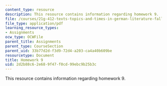 ```yaml
---
content_type: resource
description: This resource contains information regarding homework 9.
file: /courses/21g-412-texts-topics-and-times-in-german-literature-fall-2009/2d2b88c62e689f47f0cd99ebc9b25b3c_MIT21G_412F09_hw09.pdf
file_type: application/pdf
learning_resource_types:
- Assignments
ocw_type: OCWFile
parent_title: Assignments
parent_type: CourseSection
parent_uid: 33b77d2d-f3d9-72d4-a203-ca4a40b609be
resourcetype: Document
title: Homework 9
uid: 2d2b88c6-2e68-9f47-f0cd-99ebc9b25b3c
---
```

This resource contains information regarding homework 9.

